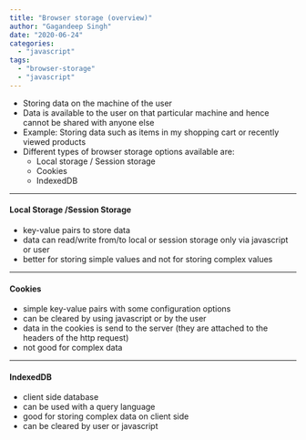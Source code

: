 ```yaml
---
title: "Browser storage (overview)"
author: "Gagandeep Singh"
date: "2020-06-24"
categories: 
  - "javascript"
tags: 
  - "browser-storage"
  - "javascript"
---
```


- Storing data on the machine of the user
- Data is available to the user on that particular machine and hence cannot be shared with anyone else
- Example: Storing data such as items in my shopping cart or recently viewed products
- Different types of browser storage options available are:
  - Local storage / Session storage
  - Cookies
  - IndexedDB

* * *

#### Local Storage /Session Storage

- key-value pairs to store data
- data can read/write from/to local or session storage only via javascript or user
- better for storing simple values and not for storing complex values

* * *

#### Cookies

- simple key-value pairs with some configuration options
- can be cleared by using javascript or by the user
- data in the cookies is send to the server (they are attached to the headers of the http request)
- not good for complex data

* * *

#### IndexedDB

- client side database
- can be used with a query language
- good for storing complex data on client side
- can be cleared by user or javascript

